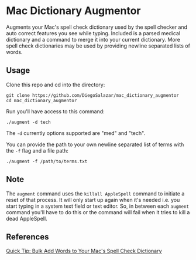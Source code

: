 # Mac Dictionary Augmentor

Augments your Mac's spell check dictionary used by the spell checker and auto correct features you see while typing. Included is a parsed medical dictionary and a command to merge it into your current dictionary. More spell check dictionaries may be used by providing newline separated lists of words.

## Usage

Clone this repo and cd into the directory:

```
git clone https://github.com/DiegoSalazar/mac_dictionary_augmentor
cd mac_dictionary_augmentor
```

Run you'll have access to this command: 

```
./augment -d tech
```

The `-d` currently options supported are "med" and "tech".

You can provide the path to your own newline separated list of terms with the `-f` flag and a file path:

```
./augment -f /path/to/terms.txt
```

## Note

The `augment` command uses the `killall AppleSpell` command to initiate a reset of that process. It will only start up again when it's needed i.e. you start typing in a system text field or text editor. So, in between each `augment` command you'll have to do this or the command will fail when it tries to kill a dead AppleSpell.

## References

[Quick Tip: Bulk Add Words to Your Mac's Spell Check Dictionary](http://computers.tutsplus.com/tutorials/quick-tip-bulk-add-words-to-your-macs-spell-check-dictionary--mac-60820)